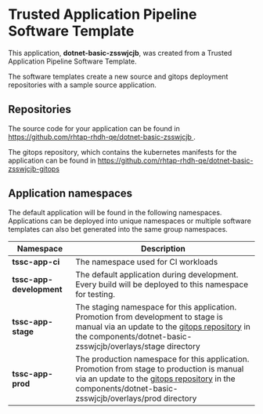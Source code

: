# Trusted Application Pipeline Software Template

This application, **dotnet-basic-zsswjcjb**, was created from a Trusted Application Pipeline Software Template.

The software templates create a new source and gitops deployment repositories with a sample source application. 

## Repositories

The source code for your application can be found in [https://github.com/rhtap-rhdh-qe/dotnet-basic-zsswjcjb ](https://github.com/rhtap-rhdh-qe/dotnet-basic-zsswjcjb ).
 
The gitops repository, which contains the kubernetes manifests for the application can be found in 
[https://github.com/rhtap-rhdh-qe/dotnet-basic-zsswjcjb-gitops ](https://github.com/rhtap-rhdh-qe/dotnet-basic-zsswjcjb-gitops ) 

## Application namespaces 

The default application will be found in the following namespaces. Applications can be deployed into unique namespaces or multiple software templates can also bet generated into the same group namespaces.  

|  Namespace   |  Description   |  
| -------- | -------- |
| **tssc-app-ci** | The namespace used for CI workloads |
| **tssc-app-development** | The default application during development. Every build will be deployed to this namespace for testing. |
| **tssc-app-stage** | The staging namespace for this application. Promotion from development to stage is manual via an update to the [gitops repository](https://github.com/rhtap-rhdh-qe/dotnet-basic-zsswjcjb-gitops ) in the components/dotnet-basic-zsswjcjb/overlays/stage directory |
| **tssc-app-prod** | The production namespace for this application. Promotion from stage to production is manual via an update to the [gitops repository](https://github.com/rhtap-rhdh-qe/dotnet-basic-zsswjcjb-gitops ) in the components/dotnet-basic-zsswjcjb/overlays/prod directory |